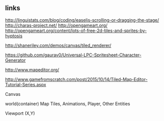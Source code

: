 ## links
http://linguistats.com/blog/coding/easeljs-scrolling-or-dragging-the-stage/
http://charas-project.net/
http://opengameart.org/
    http://opengameart.org/content/lots-of-free-2d-tiles-and-sprites-by-hyptosis

http://shaneriley.com/demos/canvas/tiled_renderer/

https://github.com/gaurav0/Universal-LPC-Spritesheet-Character-Generator

http://www.mapeditor.org/

http://www.gamefromscratch.com/post/2015/10/14/Tiled-Map-Editor-Tutorial-Series.aspx

Canvas

world(container)
  Map Tiles, Animations, Player, Other Entities
  
Viewport (X,Y)

